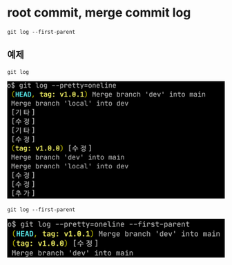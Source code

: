 # root commit, merge commit log
```git
git log --first-parent
```

## 예제
```git
git log
```
![git log](.%5B20210503%5D_git_log_first_parent_images/9dc90406.png)

```git
git log --first-parent
```
![git log --first-parent](.%5B20210503%5D_git_log_first_parent_images/02248a6f.png)
